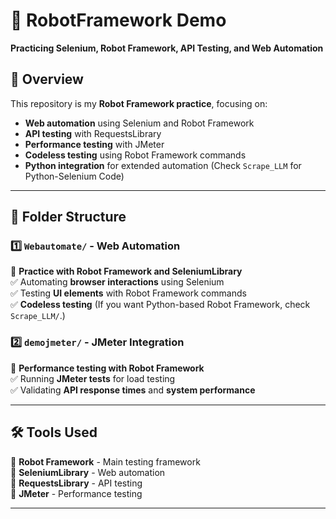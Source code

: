# **📌 RobotFramework Demo**  
**Practicing Selenium, Robot Framework, API Testing, and Web Automation**  

## **📝 Overview**  
This repository is my **Robot Framework practice**, focusing on:  
- **Web automation** using Selenium and Robot Framework  
- **API testing** with RequestsLibrary  
- **Performance testing** with JMeter  
- **Codeless testing** using Robot Framework commands  
- **Python integration** for extended automation (Check `Scrape_LLM` for Python-Selenium Code)  

---

## **📂 Folder Structure**  

### **1️⃣ `Webautomate/` - Web Automation**  
📌 **Practice with Robot Framework and SeleniumLibrary**  
✅ Automating **browser interactions** using Selenium  
✅ Testing **UI elements** with Robot Framework commands  
✅ **Codeless testing** (If you want Python-based Robot Framework, check `Scrape_LLM/`.)  

### **2️⃣ `demojmeter/` - JMeter Integration**  
📌 **Performance testing with Robot Framework**  
✅ Running **JMeter tests** for load testing  
✅ Validating **API response times** and **system performance**  

---

## **🛠️ Tools Used**  
🔹 **Robot Framework** - Main testing framework  
🔹 **SeleniumLibrary** - Web automation  
🔹 **RequestsLibrary** - API testing  
🔹 **JMeter** - Performance testing  

---
